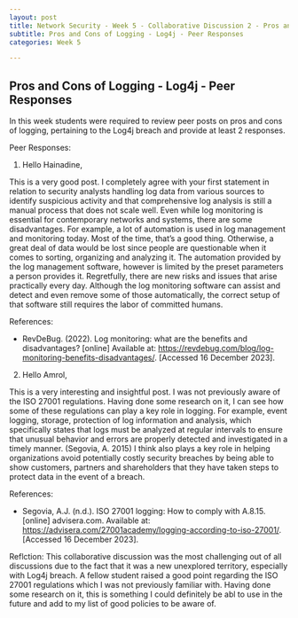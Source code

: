 ```yaml
---
layout: post
title: Network Security - Week 5 - Collaborative Discussion 2 - Pros and Cons of Logging - Log4j - Peer Responses
subtitle: Pros and Cons of Logging - Log4j - Peer Responses
categories: Week 5

---
```


## Pros and Cons of Logging - Log4j - Peer Responses
In this week students were required to review peer posts on pros and cons of logging, pertaining to the Log4j breach and provide at least 2 responses. 

Peer Responses:

1. Hello Hainadine,

This is a very good post. I completely agree with your first statement in relation to security analysts handling log data from various sources to identify suspicious activity and that comprehensive log analysis is still a manual process that does not scale well. 
Even while log monitoring is essential for contemporary networks and systems, there are some disadvantages. For example, a lot of automation is used in log management and monitoring today. Most of the time, that’s a good thing. Otherwise, a great deal of data would be lost since people are questionable when it comes to sorting, organizing and analyzing it. The automation provided by the log management software, however is limited by the preset parameters a person provides it. Regretfully, there are new risks and issues that arise practically every day. Although the log monitoring software can assist and detect and even remove some of those automatically, the correct setup of that software still requires the labor of committed humans. 

References:
-	RevDeBug. (2022). Log monitoring: what are the benefits and disadvantages? [online] Available at: https://revdebug.com/blog/log-monitoring-benefits-disadvantages/. [Accessed 16 December 2023]. 





2. Hello Amrol,

This is a very interesting and insightful post. I was not previously aware of the ISO 27001 regulations. Having done some research on it, I can see how some of these regulations can play a key role in logging. For example, event logging, storage, protection of log information and analysis, which specifically states that logs must be analyzed at regular intervals to ensure that unusual behavior and errors are properly detected and investigated in a timely manner. (Segovia, A. 2015) 
I think also plays a key role in helping organizations avoid potentially costly security breaches by being able to show customers, partners and shareholders that they have taken steps to protect data in the event of a breach. 

References:
-	Segovia, A.J. (n.d.). ISO 27001 logging: How to comply with A.8.15. [online] advisera.com. Available at: https://advisera.com/27001academy/logging-according-to-iso-27001/. [Accessed 16 December 2023].



Reflction:
This collaborative discussion was the most challenging out of all discussions due to the fact that it was a new unexplored territory, especially with Log4j breach. A fellow student raised a good point regarding the ISO 27001 regulations which I was not previously familiar with. Having done some research on it, this is something I could definitely be abl to use in the future and add to my list of good policies to be aware of. 
